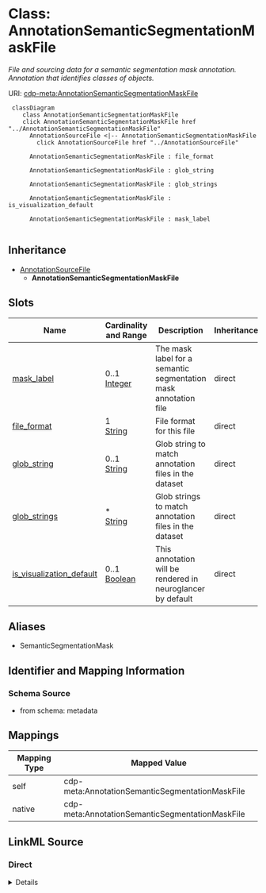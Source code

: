 

# Class: AnnotationSemanticSegmentationMaskFile


_File and sourcing data for a semantic segmentation mask annotation. Annotation that identifies classes of objects._





URI: [cdp-meta:AnnotationSemanticSegmentationMaskFile](metadataAnnotationSemanticSegmentationMaskFile)






```mermaid
 classDiagram
    class AnnotationSemanticSegmentationMaskFile
    click AnnotationSemanticSegmentationMaskFile href "../AnnotationSemanticSegmentationMaskFile"
      AnnotationSourceFile <|-- AnnotationSemanticSegmentationMaskFile
        click AnnotationSourceFile href "../AnnotationSourceFile"

      AnnotationSemanticSegmentationMaskFile : file_format

      AnnotationSemanticSegmentationMaskFile : glob_string

      AnnotationSemanticSegmentationMaskFile : glob_strings

      AnnotationSemanticSegmentationMaskFile : is_visualization_default

      AnnotationSemanticSegmentationMaskFile : mask_label


```





## Inheritance
* [AnnotationSourceFile](AnnotationSourceFile.md)
    * **AnnotationSemanticSegmentationMaskFile**



## Slots

| Name | Cardinality and Range | Description | Inheritance |
| ---  | --- | --- | --- |
| [mask_label](mask_label.md) | 0..1 <br/> [Integer](Integer.md) | The mask label for a semantic segmentation mask annotation file | direct |
| [file_format](file_format.md) | 1 <br/> [String](String.md) | File format for this file | direct |
| [glob_string](glob_string.md) | 0..1 <br/> [String](String.md) | Glob string to match annotation files in the dataset | direct |
| [glob_strings](glob_strings.md) | * <br/> [String](String.md) | Glob strings to match annotation files in the dataset | direct |
| [is_visualization_default](is_visualization_default.md) | 0..1 <br/> [Boolean](Boolean.md) | This annotation will be rendered in neuroglancer by default | direct |







## Aliases


* SemanticSegmentationMask



## Identifier and Mapping Information







### Schema Source


* from schema: metadata




## Mappings

| Mapping Type | Mapped Value |
| ---  | ---  |
| self | cdp-meta:AnnotationSemanticSegmentationMaskFile |
| native | cdp-meta:AnnotationSemanticSegmentationMaskFile |







## LinkML Source

<!-- TODO: investigate https://stackoverflow.com/questions/37606292/how-to-create-tabbed-code-blocks-in-mkdocs-or-sphinx -->

### Direct

<details>
```yaml
name: AnnotationSemanticSegmentationMaskFile
description: File and sourcing data for a semantic segmentation mask annotation. Annotation
  that identifies classes of objects.
from_schema: metadata
aliases:
- SemanticSegmentationMask
is_a: AnnotationSourceFile
attributes:
  mask_label:
    name: mask_label
    description: The mask label for a semantic segmentation mask annotation file.
    from_schema: metadata
    exact_mappings:
    - cdp-common:annotation_source_file_mask_label
    rank: 1000
    ifabsent: int(1)
    alias: mask_label
    owner: AnnotationSemanticSegmentationMaskFile
    domain_of:
    - AnnotationSemanticSegmentationMaskFile
    range: integer
    inlined: true
    inlined_as_list: true
  file_format:
    name: file_format
    description: File format for this file
    from_schema: metadata
    exact_mappings:
    - cdp-common:annotation_source_file_format
    alias: file_format
    owner: AnnotationSemanticSegmentationMaskFile
    domain_of:
    - AnnotationSourceFile
    - AnnotationOrientedPointFile
    - AnnotationInstanceSegmentationFile
    - AnnotationPointFile
    - AnnotationSegmentationMaskFile
    - AnnotationSemanticSegmentationMaskFile
    range: string
    required: true
    inlined: true
    inlined_as_list: true
  glob_string:
    name: glob_string
    description: Glob string to match annotation files in the dataset. Required if
      annotation_source_file_glob_strings is not provided.
    from_schema: metadata
    exact_mappings:
    - cdp-common:annotation_source_file_glob_string
    alias: glob_string
    owner: AnnotationSemanticSegmentationMaskFile
    domain_of:
    - AnnotationSourceFile
    - AnnotationOrientedPointFile
    - AnnotationInstanceSegmentationFile
    - AnnotationPointFile
    - AnnotationSegmentationMaskFile
    - AnnotationSemanticSegmentationMaskFile
    range: string
    required: false
    inlined: true
    inlined_as_list: true
  glob_strings:
    name: glob_strings
    description: Glob strings to match annotation files in the dataset. Required if
      annotation_source_file_glob_string is not provided.
    from_schema: metadata
    exact_mappings:
    - cdp-common:annotation_source_file_glob_strings
    alias: glob_strings
    owner: AnnotationSemanticSegmentationMaskFile
    domain_of:
    - AnnotationSourceFile
    - AnnotationOrientedPointFile
    - AnnotationInstanceSegmentationFile
    - AnnotationPointFile
    - AnnotationSegmentationMaskFile
    - AnnotationSemanticSegmentationMaskFile
    range: string
    required: false
    multivalued: true
    inlined: true
    inlined_as_list: true
  is_visualization_default:
    name: is_visualization_default
    description: This annotation will be rendered in neuroglancer by default.
    from_schema: metadata
    exact_mappings:
    - cdp-common:annotation_source_file_is_visualization_default
    ifabsent: 'False'
    alias: is_visualization_default
    owner: AnnotationSemanticSegmentationMaskFile
    domain_of:
    - AnnotationSourceFile
    - AnnotationOrientedPointFile
    - AnnotationInstanceSegmentationFile
    - AnnotationPointFile
    - AnnotationSegmentationMaskFile
    - AnnotationSemanticSegmentationMaskFile
    range: boolean
    inlined: true
    inlined_as_list: true

```
</details>

### Induced

<details>
```yaml
name: AnnotationSemanticSegmentationMaskFile
description: File and sourcing data for a semantic segmentation mask annotation. Annotation
  that identifies classes of objects.
from_schema: metadata
aliases:
- SemanticSegmentationMask
is_a: AnnotationSourceFile
attributes:
  mask_label:
    name: mask_label
    description: The mask label for a semantic segmentation mask annotation file.
    from_schema: metadata
    exact_mappings:
    - cdp-common:annotation_source_file_mask_label
    rank: 1000
    ifabsent: int(1)
    alias: mask_label
    owner: AnnotationSemanticSegmentationMaskFile
    domain_of:
    - AnnotationSemanticSegmentationMaskFile
    range: integer
    inlined: true
    inlined_as_list: true
  file_format:
    name: file_format
    description: File format for this file
    from_schema: metadata
    exact_mappings:
    - cdp-common:annotation_source_file_format
    alias: file_format
    owner: AnnotationSemanticSegmentationMaskFile
    domain_of:
    - AnnotationSourceFile
    - AnnotationOrientedPointFile
    - AnnotationInstanceSegmentationFile
    - AnnotationPointFile
    - AnnotationSegmentationMaskFile
    - AnnotationSemanticSegmentationMaskFile
    range: string
    required: true
    inlined: true
    inlined_as_list: true
  glob_string:
    name: glob_string
    description: Glob string to match annotation files in the dataset. Required if
      annotation_source_file_glob_strings is not provided.
    from_schema: metadata
    exact_mappings:
    - cdp-common:annotation_source_file_glob_string
    alias: glob_string
    owner: AnnotationSemanticSegmentationMaskFile
    domain_of:
    - AnnotationSourceFile
    - AnnotationOrientedPointFile
    - AnnotationInstanceSegmentationFile
    - AnnotationPointFile
    - AnnotationSegmentationMaskFile
    - AnnotationSemanticSegmentationMaskFile
    range: string
    required: false
    inlined: true
    inlined_as_list: true
  glob_strings:
    name: glob_strings
    description: Glob strings to match annotation files in the dataset. Required if
      annotation_source_file_glob_string is not provided.
    from_schema: metadata
    exact_mappings:
    - cdp-common:annotation_source_file_glob_strings
    alias: glob_strings
    owner: AnnotationSemanticSegmentationMaskFile
    domain_of:
    - AnnotationSourceFile
    - AnnotationOrientedPointFile
    - AnnotationInstanceSegmentationFile
    - AnnotationPointFile
    - AnnotationSegmentationMaskFile
    - AnnotationSemanticSegmentationMaskFile
    range: string
    required: false
    multivalued: true
    inlined: true
    inlined_as_list: true
  is_visualization_default:
    name: is_visualization_default
    description: This annotation will be rendered in neuroglancer by default.
    from_schema: metadata
    exact_mappings:
    - cdp-common:annotation_source_file_is_visualization_default
    ifabsent: 'False'
    alias: is_visualization_default
    owner: AnnotationSemanticSegmentationMaskFile
    domain_of:
    - AnnotationSourceFile
    - AnnotationOrientedPointFile
    - AnnotationInstanceSegmentationFile
    - AnnotationPointFile
    - AnnotationSegmentationMaskFile
    - AnnotationSemanticSegmentationMaskFile
    range: boolean
    inlined: true
    inlined_as_list: true

```
</details>
